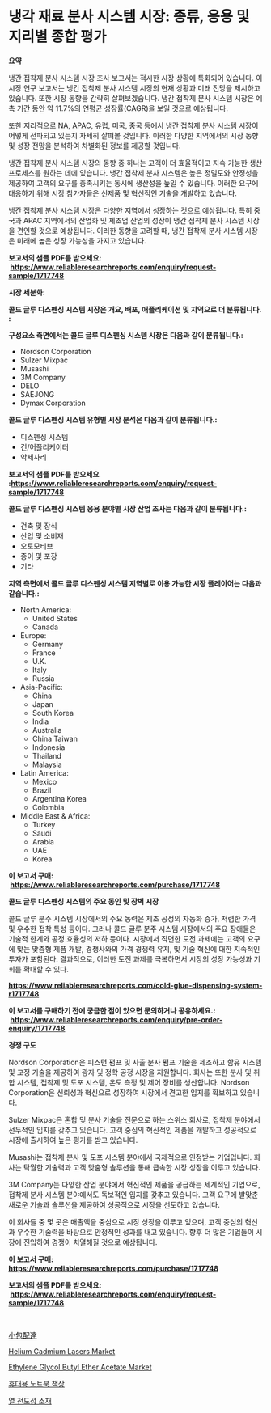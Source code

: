 <p><h1>냉각 재료 분사 시스템 시장: 종류, 응용 및 지리별 종합 평가</h1></p><p><strong>요약</strong></p>
<p><p>냉간 접착제 분사 시스템 시장 조사 보고서는 적시한 시장 상황에 특화되어 있습니다. 이 시장 연구 보고서는 냉간 접착제 분사 시스템 시장의 현재 상황과 미래 전망을 제시하고 있습니다. 또한 시장 동향을 간략히 살펴보겠습니다. 냉간 접착제 분사 시스템 시장은 예측 기간 동안 약 11.7%의 연평균 성장률(CAGR)을 보일 것으로 예상됩니다.</p><p>또한 지리적으로 NA, APAC, 유럽, 미국, 중국 등에서 냉간 접착제 분사 시스템 시장이 어떻게 전파되고 있는지 자세히 살펴볼 것입니다. 이러한 다양한 지역에서의 시장 동향 및 성장 전망을 분석하여 차별화된 정보를 제공할 것입니다.</p><p>냉간 접착제 분사 시스템 시장의 동향 중 하나는 고객이 더 효율적이고 지속 가능한 생산 프로세스를 원하는 데에 있습니다. 냉간 접착제 분사 시스템은 높은 정밀도와 안정성을 제공하여 고객의 요구를 충족시키는 동시에 생산성을 높일 수 있습니다. 이러한 요구에 대응하기 위해 시장 참가자들은 신제품 및 혁신적인 기술을 개발하고 있습니다.</p><p>냉간 접착제 분사 시스템 시장은 다양한 지역에서 성장하는 것으로 예상됩니다. 특히 중국과 APAC 지역에서의 산업화 및 제조업 산업의 성장이 냉간 접착제 분사 시스템 시장을 견인할 것으로 예상됩니다. 이러한 동향을 고려할 때, 냉간 접착제 분사 시스템 시장은 미래에 높은 성장 가능성을 가지고 있습니다.</p></p>
<p><strong>보고서의 샘플 PDF를 받으세요: &nbsp;<a href="https://www.reliableresearchreports.com/enquiry/request-sample/1717748">https://www.reliableresearchreports.com/enquiry/request-sample/1717748</a></strong></p>
<p><strong>시장 세분화:</strong></p>
<p><strong> 콜드 글루 디스펜싱 시스템 시장은 개요, 배포, 애플리케이션 및 지역으로 더 분류됩니다. :</strong></p>
<p><strong>구성요소 측면에서는 콜드 글루 디스펜싱 시스템 시장은 다음과 같이 분류됩니다.:</strong></p>
<p><ul><li>Nordson Corporation</li><li>Sulzer Mixpac</li><li>Musashi</li><li>3M Company</li><li>DELO</li><li>SAEJONG</li><li>Dymax Corporation</li></ul></p>
<p><strong> 콜드 글루 디스펜싱 시스템 유형별 시장 분석은 다음과 같이 분류됩니다.:</strong></p>
<p><ul><li>디스펜싱 시스템</li><li>건/어플리케이터</li><li>악세사리</li></ul></p>
<p><strong>보고서의 샘플 PDF를 받으세요 :<a href="https://www.reliableresearchreports.com/enquiry/request-sample/1717748">https://www.reliableresearchreports.com/enquiry/request-sample/1717748</a></strong></p>
<p><strong> 콜드 글루 디스펜싱 시스템 응용 분야별 시장 산업 조사는 다음과 같이 분류됩니다.:</strong></p>
<p><ul><li>건축 및 장식</li><li>산업 및 소비재</li><li>오토모티브</li><li>종이 및 포장</li><li>기타</li></ul></p>
<p><strong>지역 측면에서 콜드 글루 디스펜싱 시스템 지역별로 이용 가능한 시장 플레이어는 다음과 같습니다.:</strong></p>
<p><ul>
    <li>
        North America:
        <ul>
            <li>United States</li>
            <li>Canada</li>
        </ul>
    </li>
    <li>
        Europe:
        <ul>
            <li>Germany</li>
            <li>France</li>
            <li>U.K.</li>
            <li>Italy</li>
            <li>Russia</li>
        </ul>
    </li>
    <li>
        Asia-Pacific:
        <ul>
            <li>China</li>
            <li>Japan</li>
            <li>South Korea</li>
            <li>India</li>
            <li>Australia</li>
            <li>China Taiwan</li>
            <li>Indonesia</li>
            <li>Thailand</li>
            <li>Malaysia</li>
        </ul>
    </li>
    <li>
        Latin America:
        <ul>
            <li>Mexico</li>
            <li>Brazil</li>
            <li>Argentina Korea</li>
            <li>Colombia</li>
        </ul>
    </li>
    <li>
        Middle East & Africa:
        <ul>
            <li>Turkey</li>
            <li>Saudi</li>
            <li>Arabia</li>
            <li>UAE</li>
            <li>Korea</li>
        </ul>
    </li>
    </ul></p>
<p><strong>이 보고서 구매: &nbsp;<a href="https://www.reliableresearchreports.com/purchase/1717748">https://www.reliableresearchreports.com/purchase/1717748</a></strong></p>
<p><strong>콜드 글루 디스펜싱 시스템의 주요 동인 및 장벽 시장</strong></p>
<p><p>콜드 글루 분주 시스템 시장에서의 주요 동력은 제조 공정의 자동화 증가, 저렴한 가격 및 우수한 접착 특성 등이다. 그러나 콜드 글루 분주 시스템 시장에서의 주요 장애물은 기술적 한계와 공정 효율성의 저하 등이다. 시장에서 직면한 도전 과제에는 고객의 요구에 맞는 맞춤형 제품 개발, 경쟁사와의 가격 경쟁력 유지, 및 기술 혁신에 대한 지속적인 투자가 포함된다. 결과적으로, 이러한 도전 과제를 극복하면서 시장의 성장 가능성과 기회를 확대할 수 있다.</p></p>
<p><strong><a href="https://www.reliableresearchreports.com/cold-glue-dispensing-system-r1717748">https://www.reliableresearchreports.com/cold-glue-dispensing-system-r1717748</a></strong></p>
<p><strong>이 보고서를 구매하기 전에 궁금한 점이 있으면 문의하거나 공유하세요.: &nbsp;<a href="https://www.reliableresearchreports.com/enquiry/pre-order-enquiry/1717748">https://www.reliableresearchreports.com/enquiry/pre-order-enquiry/1717748</a></strong></p>
<p><strong>경쟁 구도</strong></p>
<p><p>Nordson Corporation은 피스턴 펌프 및 사출 분사 펌프 기술을 제조하고 함유 시스템 및 교정 기술을 제공하여 광자 및 정학 공정 시장을 지원합니다. 회사는 또한 분사 및 취합 시스템, 접착제 및 도포 시스템, 온도 측정 및 제어 장비를 생산합니다. Nordson Corporation은 신뢰성과 혁신으로 성장하여 시장에서 견고한 입지를 확보하고 있습니다.</p><p>Sulzer Mixpac은 혼합 및 분사 기술을 전문으로 하는 스위스 회사로, 접착제 분야에서 선두적인 입지를 갖추고 있습니다. 고객 중심의 혁신적인 제품을 개발하고 성공적으로 시장에 출시하여 높은 평가를 받고 있습니다.</p><p>Musashi는 접착제 분사 및 도포 시스템 분야에서 국제적으로 인정받는 기업입니다. 회사는 탁월한 기술력과 고객 맞춤형 솔루션을 통해 급속한 시장 성장을 이루고 있습니다.</p><p>3M Company는 다양한 산업 분야에서 혁신적인 제품을 공급하는 세계적인 기업으로, 접착제 분사 시스템 분야에서도 독보적인 입지를 갖추고 있습니다. 고객 요구에 발맞춘 새로운 기술과 솔루션을 제공하여 성공적으로 시장을 선도하고 있습니다.</p><p>이 회사들 중 몇 곳은 매출액을 중심으로 시장 성장을 이루고 있으며, 고객 중심의 혁신과 우수한 기술력을 바탕으로 안정적인 성과를 내고 있습니다. 향후 더 많은 기업들이 시장에 진입하여 경쟁이 치열해질 것으로 예상됩니다.</p></p>
<p><strong>이 보고서 구매: &nbsp; <a href="https://www.reliableresearchreports.com/purchase/1717748">https://www.reliableresearchreports.com/purchase/1717748</a></strong></p>
<p><strong>보고서의 샘플 PDF를 받으세요: &nbsp;<a href="https://www.reliableresearchreports.com/enquiry/request-sample/1717748">https://www.reliableresearchreports.com/enquiry/request-sample/1717748</a></strong><strong></strong></p>
<p>&nbsp;</p>
<p><p><a href="https://github.com/moulafa/Market-Research-Report-List-1/blob/main/935056027513.md">小包配達</a></p><p><a href="https://github.com/juniordelafrance/Market-Research-Report-List-2/blob/main/helium-cadmium-lasers-market.md">Helium Cadmium Lasers Market</a></p><p><a href="https://issuu.com/reportprime-2/docs/ethylene-glycol-butyl-ether-acetate-market-size-20">Ethylene Glycol Butyl Ether Acetate Market</a></p><p><a href="https://medium.com/@joananitzsche/%ED%9C%B4%EB%8C%80%EC%9A%A9-%EB%85%B8%ED%8A%B8%EB%B6%81-%EC%B1%85%EC%83%81-%EC%8B%9C%EC%9E%A5-%EB%8F%99%ED%96%A5-%EC%8B%9C%EC%9E%A5-%EB%8F%99%ED%96%A5-%EC%84%B1%EC%9E%A5-2024%EB%85%84%EB%B6%80%ED%84%B0-2031%EB%85%84%EA%B9%8C%EC%A7%80-%EC%98%88%EC%B8%A1%EB%90%9C-%EA%B2%83-1c1f51ce1169">휴대용 노트북 책상</a></p><p><a href="https://medium.com/@achimcoteanu1/%EC%97%B4%EC%A0%84%EB%8F%84-%EC%86%8C%EC%9E%AC-%EC%8B%9C%EC%9E%A5-%EA%B2%BD%EC%9F%81-%EB%B6%84%EC%84%9D-%EC%8B%9C%EC%9E%A5-%EB%8F%99%ED%96%A5-%EB%B0%8F-2031%EB%85%84%EA%B9%8C%EC%A7%80%EC%9D%98-%EC%98%88%EC%B8%A1-319a31bee1a5">열 전도성 소재</a></p></p>